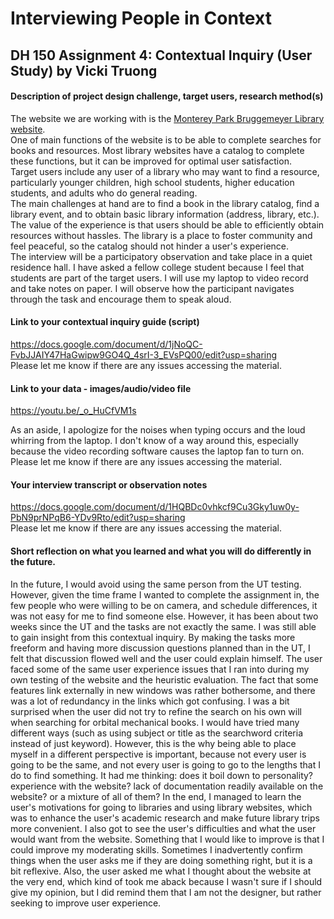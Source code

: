# Interviewing People in Context
## DH 150 Assignment 4: Contextual Inquiry (User Study) by Vicki Truong

#### Description of project design challenge, target users, research method(s)

The website we are working with is the [Monterey Park Bruggemeyer Library website](http://library.montereypark.ca.gov/).  
One of main functions of the website is to be able to complete searches for books and resources. Most library websites have a catalog to complete these functions, but it can be improved for optimal user satisfaction.  
Target users include any user of a library who may want to find a resource, particularly younger children, high school students, higher education students, and adults who do general reading.  
The main challenges at hand are to find a book in the library catalog, find a library event, and to obtain basic library information (address, library, etc.). The value of the experience is that users should be able to efficiently obtain resources without hassles. The library is a place to foster community and feel peaceful, so the catalog should not hinder a user's experience.  
The interview will be a participatory observation and take place in a quiet residence hall. I have asked a fellow college student because I feel that students are part of the target users. I will use my laptop to video record and take notes on paper. I will observe how the participant navigates through the task and encourage them to speak aloud. 

#### Link to your contextual inquiry guide (script)

https://docs.google.com/document/d/1jNoQC-FvbJJAIY47HaGwipw9GO4Q_4srI-3_EVsPQ00/edit?usp=sharing  
Please let me know if there are any issues accessing the material. 

#### Link to your data - images/audio/video file

https://youtu.be/_o_HuCfVM1s  

As an aside, I apologize for the noises when typing occurs and the loud whirring from the laptop. I don't know of a way around this, especially because the video recording software causes the laptop fan to turn on. Please let me know if there are any issues accessing the material. 

#### Your interview transcript or observation notes

https://docs.google.com/document/d/1HQBDc0vhkcf9Cu3Gky1uw0y-PbN9prNPqB6-YDv9Rto/edit?usp=sharing  
Please let me know if there are any issues accessing the material.  

#### Short reflection on what you learned and what you will do differently in the future.

In the future, I would avoid using the same person from the UT testing. However, given the time frame I wanted to complete the assignment in, the few people who were willing to be on camera, and schedule differences, it was not easy for me to find someone else. However, it has been about two weeks since the UT and the tasks are not exactly the same. I was still able to gain insight from this contextual inquiry. By making the tasks more freeform and having more discussion questions planned than in the UT, I felt that discussion flowed well and the user could explain himself. 
The user faced some of the same user experience issues that I ran into during my own testing of the website and the heuristic evaluation. The fact that some features link externally in new windows was rather bothersome, and there was a lot of redundancy in the links which got confusing. 
I was a bit surprised when the user did not try to refine the search on his own will when searching for orbital mechanical books. I would have tried many different ways (such as using subject or title as the searchword criteria instead of just keyword). However, this is the why being able to place myself in a different perspective is important, because not every user is going to be the same, and not every user is going to go to the lengths that I do to find something. It had me thinking: does it boil down to personality? experience with the website? lack of documentation readily available on the website? or a mixture of all of them? 
In the end, I managed to learn the user's motivations for going to libraries and using library websites, which was to enhance the user's academic research and make future library trips more convenient. I also got to see the user's difficulties and what the user would want from the website. 
Something that I would like to improve is that I could improve my moderating skills. Sometimes I inadvertently confirm things when the user asks me if they are doing something right, but it is a bit reflexive. Also, the user asked me what I thought about the website at the very end, which kind of took me aback because I wasn't sure if I should give my opinion, but I did remind them that I am not the designer, but rather seeking to improve user experience. 
